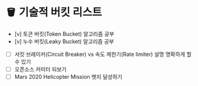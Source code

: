 # 🪣 기술적 버킷 리스트
- [v] 토큰 버킷(Token Bucket) 알고리즘 공부
- [v] 누수 버킷(Leaky Bucket) 알고리즘 공부
- [ ] 서킷 브레이커(Circuit Breaker) vs 속도 제한기(Rate limiter) 설명 명확하게 할 수 있기
- [ ] 오픈소스 커미터 되보기
- [ ] Mars 2020 Helicopter Mission 뱃지 달성하기
